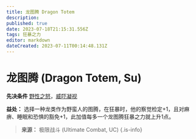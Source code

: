 ```yaml
---
title: 龙图腾 Dragon Totem
description: 
published: true
date: 2023-07-18T21:15:31.556Z
tags: 狂暴之力
editor: markdown
dateCreated: 2023-07-11T00:14:48.131Z
---
```


# 龙图腾 (Dragon Totem, Su)

**先决条件** [野性之怒](/狂暴之力/野性之怒)，[威吓凝视](/狂暴之力/威吓凝视)

**益处：** 选择一种龙类作为野蛮人的图腾，在狂暴时，他的察觉检定+1，且对麻痹、睡眠和恐惧的豁免+1，此加值每多一个龙图腾狂暴之力就上升1点。

> **来源：** 极限战斗 (Ultimate Combat, UC)
{.is-info}
